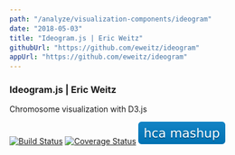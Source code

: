 ```yaml
---
path: "/analyze/visualization-components/ideogram"
date: "2018-05-03"
title: "Ideogram.js | Eric Weitz"
githubUrl: "https://github.com/eweitz/ideogram"
appUrl: "https://github.com/eweitz/ideogram"
---
```


### Ideogram.js | Eric Weitz

Chromosome visualization with D3.js

[![Build Status](https://travis-ci.org/eweitz/ideogram.svg?branch=master)](https://travis-ci.org/eweitz/ideogram)
[![Coverage Status](https://coveralls.io/repos/github/eweitz/ideogram/badge.svg)](https://coveralls.io/github/eweitz/ideogram)
[![Mashup](../_images/mashup.svg)](https://github.com/eweitz/ideogram/blob/master/examples/react/README.md#ideogram-in-react)
